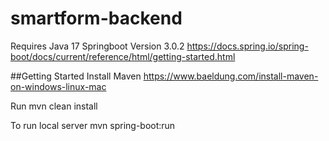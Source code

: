 # smartform-backend
Requires Java 17 
Springboot Version 3.0.2
https://docs.spring.io/spring-boot/docs/current/reference/html/getting-started.html

##Getting Started
Install Maven 
https://www.baeldung.com/install-maven-on-windows-linux-mac

Run mvn clean install

To run local server 
mvn spring-boot:run


